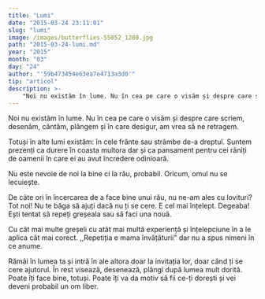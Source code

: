 ```yaml
---
title: "Lumi"
date: "2015-03-24 23:11:01"
slug: "lumi"
image: /images/butterflies-55052_1280.jpg
path: "2015-03-24-lumi.md"
year: "2015"
month: "03"
day: "24"
author: "'59b473454e63ea7e4713a3d0'"
tip: "articol"
description: >-
    "Noi nu existăm în lume. Nu în cea pe care o visăm și despre care scriem, desenăm, cântăm, plângem și în care desigur, am vrea să ne retragem.Totuși în alte lumi existăm  în cele frânte sau strâmbe de"
---
```

<div class="kg-card-markdown"><p>Noi nu existăm în lume. Nu în cea pe care o visăm și despre care scriem, desenăm, cântăm, plângem și în care desigur, am vrea să ne retragem.</p>
<p>Totuși în alte lumi existăm: în cele frânte sau strâmbe de-a dreptul. Suntem prezenți ca durere în coasta multora dar și ca pansament pentru cei răniți de oamenii în care ei au avut încredere odinioară.</p>
<p>Nu este nevoie de noi la bine ci la rău, probabil. Oricum, omul nu se lecuiește.</p>
<p>De câte ori în încercarea de a face bine unui rău, nu ne-am ales cu lovituri? Tot noi! Nu te băga să ajuți dacă nu ți se cere. E cel mai înțelept. Degeaba! Ești tentat să repeți greșeala sau să faci una nouă.</p>
<p>Cu cât mai multe greșeli cu atât mai multă experiență și înțelepciune în a le aplica cât mai corect. ,,Repetiția e mama învățăturii" dar nu a spus nimeni în ce anume.</p>
<p>Rămâi în lumea ta și intră în ale altora doar la invitația lor, doar când ți se cere ajutorul. În rest visează, desenează, plângi după lumea mult dorită. Poate îți face bine, totuși. Poate îți va da motiv să fii ce-ți dorești și vei deveni probabil un om liber. </p>
</div>
    